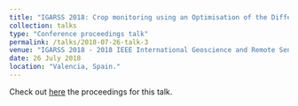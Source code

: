 ```yaml
---
title: "IGARSS 2018: Crop monitoring using an Optimisation of the Difference of Covariance Matrices for PolSAR"
collection: talks
type: "Conference proceedings talk"
permalink: /talks/2018-07-26-talk-3
venue: "IGARSS 2018 - 2018 IEEE International Geoscience and Remote Sensing Symposium"
date: 26 July 2018
location: "Valencia, Spain."
---
```


Check out [here](https://ieeexplore.ieee.org/document/8519267) the proceedings for this talk.

